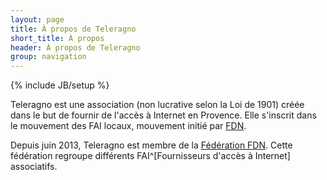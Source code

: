 ```yaml
---
layout: page
title: À propos de Teleragno
short_title: À propos
header: À propos de Teleragno
group: navigation
---
```

{% include JB/setup %}

Teleragno est une association (non lucrative selon la Loi de 1901) créée dans le but de fournir de l'accès à Internet en Provence.
Elle s'inscrit dans le mouvement des FAI locaux, mouvement initié par [FDN](http://www.fdn.fr).

Depuis juin 2013, Teleragno est membre de la [Fédération FDN](http://www.ffdn.org).
Cette fédération regroupe différents FAI^[Fournisseurs d\'accès à Internet] associatifs.

